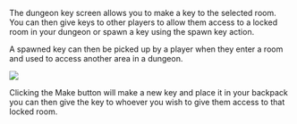 The dungeon key screen allows you to make a key to the selected room. You can then give keys to other players to allow them access to a locked room in your dungeon or spawn a key using the spawn key action.

A spawned key can then be picked up by a player when they enter a room and used to access another area in a dungeon.

![](http://www.forlornonline.com/images/dungeonkeys.jpg)

Clicking the Make button will make a new key and place it in your backpack you can then give the key to whoever you wish to give them access to that locked room.